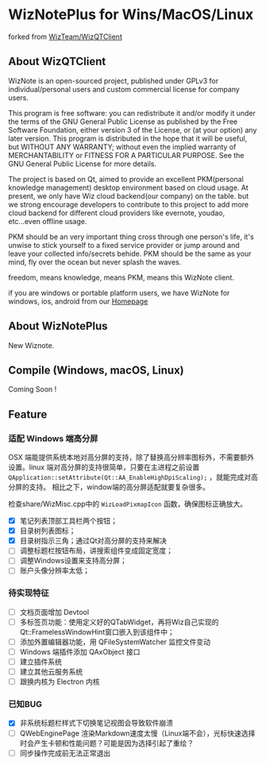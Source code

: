 # WizNotePlus for Wins/MacOS/Linux

forked from [WizTeam/WizQTClient](https://github.com/WizTeam/WizQTClient)

## About WizQTClient

WizNote is an open-sourced project, published under GPLv3 for individual/personal users and custom commercial license for company users.

This program is free software: you can redistribute it and/or modify it under the terms of the GNU General Public License as published by the Free Software Foundation, either version 3 of the License, or (at your option) any later version. This program is distributed in the hope that it will be useful, but WITHOUT ANY WARRANTY; without even the implied warranty of MERCHANTABILITY or FITNESS FOR A PARTICULAR PURPOSE.  See the GNU General Public License for more details.

The project is based on Qt, aimed to provide an excellent PKM(personal knowledge management) desktop environment based on cloud usage. At present, we only have Wiz cloud backend(our company) on the table. but we strong encourage developers to contribute to this project to add more cloud backend for different cloud providers like evernote, youdao, etc...even offline usage.

PKM should be an very important thing cross through one person's life, it's unwise to stick yourself to a fixed service provider or jump around and leave your collected info/secrets behide. PKM should be the same as your mind, fly over the ocean but never splash the waves.

freedom, means knowledge, means PKM, means this WizNote client.

if you are windows or portable platform users, we have WizNote for windows, ios, android from our [Homepage](http://www.wiznote.com)

## About WizNotePlus

New Wiznote.

## Compile (Windows, macOS, Linux)

Coming Soon !

## Feature

### 适配 Windows 端高分屏

OSX 端能提供系统本地对高分屏的支持，除了替换高分辨率图标外，不需要额外设置。linux 端对高分屏的支持很简单，只要在主进程之前设置 `QApplication::setAttribute(Qt::AA_EnableHighDpiScaling);` ，就能完成对高分屏的支持。
相比之下，window端的高分屏适配就要复杂很多。

检查share/WizMisc.cpp中的 `WizLoadPixmapIcon` 函数，确保图标正确放大。

- [x] 笔记列表顶部工具栏两个按钮；
- [x] 目录树列表图标；
- [x] 目录树指示三角；通过Qt对高分屏的支持来解决
- [ ] 调整标题栏按钮布局，讲搜索组件变成固定宽度；
- [ ] 调整Windows设置来支持高分屏；
- [ ] 账户头像分辨率太低；

### 待实现特征

- [ ] 文档页面增加 Devtool
- [ ] 多标签页功能：使用定义好的QTabWidget，再将Wiz自己实现的Qt::FramelessWindowHint窗口嵌入到该组件中；
- [ ] 添加外置编辑器功能，用 QFileSystemWatcher 监控文件变动
- [ ] Windows 端插件添加 QAxObject 接口
- [ ] 建立插件系统
- [ ] 建立其他云服务系统
- [ ] 跟换内核为 Electron 内核

### 已知BUG

- [x] 非系统标题栏样式下切换笔记视图会导致软件崩溃
- [ ] QWebEnginePage 渲染Markdown速度太慢（Linux端不会），光标快速选择时会产生卡顿和性能问题？可能是因为选择引起了重绘？
- [ ] 同步操作完成前无法正常退出
